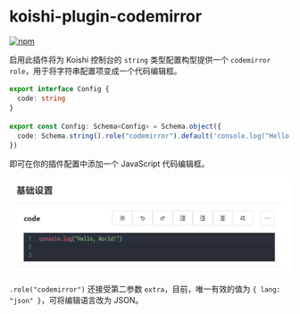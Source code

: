 # koishi-plugin-codemirror

[![npm](https://img.shields.io/npm/v/koishi-plugin-codemirror?style=flat-square)](https://www.npmjs.com/package/koishi-plugin-codemirror)

启用此插件将为 Koishi 控制台的 `string` 类型配置构型提供一个 `codemirror` `role`，用于将字符串配置项变成一个代码编辑框。

~~~typescript
export interface Config {
  code: string
}

export const Config: Schema<Config> = Schema.object({
  code: Schema.string().role("codemirror").default('console.log("Hello, World!")\n\n'),
})
~~~

即可在你的插件配置中添加一个 JavaScript 代码编辑框。

![](images/screenshot.png)

`.role("codemirror")` 还接受第二参数 `extra`，目前，唯一有效的值为 `{ lang: "json" }`，可将编辑语言改为 JSON。

